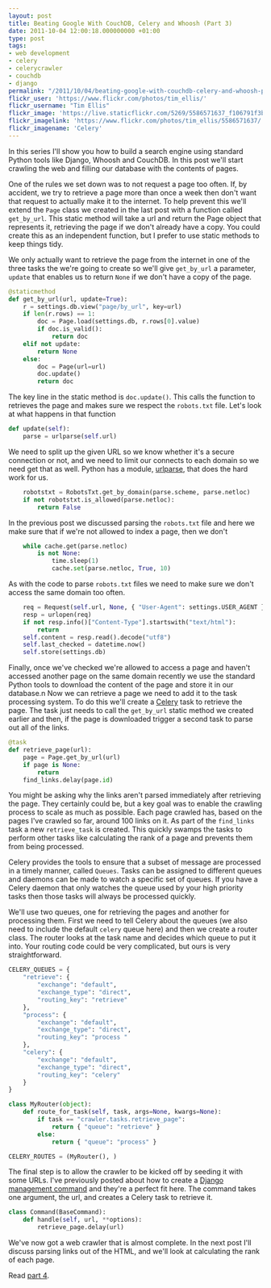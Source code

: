 ```yaml
---
layout: post
title: Beating Google With CouchDB, Celery and Whoosh (Part 3)
date: 2011-10-04 12:00:18.000000000 +01:00
type: post
tags:
- web development
- celery
- celerycrawler
- couchdb
- django
permalink: "/2011/10/04/beating-google-with-couchdb-celery-and-whoosh-part-3/"
flickr_user: 'https://www.flickr.com/photos/tim_ellis/'
flickr_username: "Tim Ellis"
flickr_image: 'https://live.staticflickr.com/5269/5586571637_f106791f3b_w.jpg'
flickr_imagelink: 'https://www.flickr.com/photos/tim_ellis/5586571637/'
flickr_imagename: 'Celery'
---
```

In this series I'll show you how to build a search engine using standard Python tools like Django, Whoosh and
CouchDB. In this post we'll start crawling the web and filling our database with the contents of pages.

One of the rules we set down was to not request a page too often. If, by accident, we try to retrieve a page
more than once a week then don't want that request to actually make it to the internet. To help prevent this
we'll extend the `Page` class we created in the last post with a function called `get_by_url`.
This static method will take a url and return the Page object that represents it, retrieving the page if we
don't already have a copy. You could create this as an independent function, but I prefer to use static
methods to keep things tidy.

We only actually want to retrieve the page from the internet in one of the three tasks the we're going to
create so we'll give `get_by_url` a parameter, `update` that enables us to return `None`
if we don't have a copy of the page.

```python
@staticmethod
def get_by_url(url, update=True):
    r = settings.db.view("page/by_url", key=url)
    if len(r.rows) == 1:
        doc = Page.load(settings.db, r.rows[0].value)
        if doc.is_valid():
            return doc
    elif not update:
        return None
    else:
        doc = Page(url=url)
        doc.update()
        return doc
```

The key line in the static method is `doc.update()`. This calls the function to retrieves the page and
makes sure we respect the `robots.txt` file. Let's look at what happens in that function

```python
def update(self):
    parse = urlparse(self.url)
```

We need to split up the given URL so we know whether it's a secure connection or not, and we need to limit our
connects to each domain so we need get that as well. Python has a module,
[urlparse](http://docs.python.org/library/urlparse.html), that does the hard work for us.

```python
    robotstxt = RobotsTxt.get_by_domain(parse.scheme, parse.netloc)
    if not robotstxt.is_allowed(parse.netloc):
        return False
```

In the previous post we discussed parsing the `robots.txt` file and here we make sure that if we're not
allowed to index a page, then we don't

```python
    while cache.get(parse.netloc)
        is not None:
            time.sleep(1)
            cache.set(parse.netloc, True, 10)
```

As with the code to parse `robots.txt` files we need to make sure we don't access the same domain too
often.

```python
    req = Request(self.url, None, { "User-Agent": settings.USER_AGENT })
    resp = urlopen(req)
    if not resp.info()["Content-Type"].startswith("text/html"):
        return
    self.content = resp.read().decode("utf8")
    self.last_checked = datetime.now()
    self.store(settings.db)
```

Finally, once we've checked we're allowed to access a page and haven't accessed another page on the same
domain recently we use the standard Python tools to download the content of the page and store it in our
database.n Now we can retrieve a page we need to add it to the task processing system. To do this we'll create
a [Celery](http://celeryproject.org/) task to retrieve the page. The task just needs to call the
`get_by_url` static method we created earlier and then, if the page is downloaded trigger a second task
to parse out all of the links.

```python
@task
def retrieve_page(url):
    page = Page.get_by_url(url)
    if page is None:
        return
    find_links.delay(page.id)
```

You might be asking why the links aren't parsed immediately after retrieving the page. They certainly could
be, but a key goal was to enable the crawling process to scale as much as possible. Each page crawled has,
based on the pages I've crawled so far, around 100 links on it. As part of the `find_links` task a new
`retrieve_task` is created. This quickly swamps the tasks to perform other tasks like calculating the
rank of a page and prevents them from being processed.

Celery provides the tools to ensure that a subset of message are processed in a timely manner, called
`Queues`. Tasks can be assigned to different queues and daemons can be made to watch a specific set of
queues. If you have a Celery daemon that only watches the queue used by your high priority tasks then those
tasks will always be processed quickly.

We'll use two queues, one for retrieving the pages and another for processing them. First we need to tell
Celery about the queues (we also need to include the default `celery` queue here) and then we create a
router class. The router looks at the task name and decides which queue to put it into. Your routing code
could be very complicated, but ours is very straightforward.

```python
CELERY_QUEUES = {
    "retrieve": {
        "exchange": "default",
        "exchange_type": "direct",
        "routing_key": "retrieve"
    },
    "process": {
        "exchange": "default",
        "exchange_type": "direct",
        "routing_key": "process "
    },
    "celery": {
        "exchange": "default",
        "exchange_type": "direct",
        "routing_key": "celery"
    }
}

class MyRouter(object):
    def route_for_task(self, task, args=None, kwargs=None):
        if task == "crawler.tasks.retrieve_page":
            return { "queue": "retrieve" }
        else:
            return { "queue": "process" }

CELERY_ROUTES = (MyRouter(), )
```

The final step is to allow the crawler to be kicked off by seeding it with some URLs. I've previously posted
about how to create a
[Django management
command](/2009/03/06/creating-django-management-commands/) and they're a perfect fit here. The command takes one argument, the url, and creates a Celery task
to retrieve it.

```python
class Command(BaseCommand):
    def handle(self, url, **options):
        retrieve_page.delay(url)
```

We've now got a web crawler that is almost complete. In the next post I'll discuss parsing links out of the
HTML, and we'll look at calculating the rank of each page.

Read [part 4](/2011/10/06/beating-google-with-couchdb-celery-and-whoosh-part-4/).
